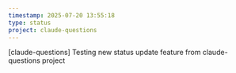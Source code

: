 ```yaml
---
timestamp: 2025-07-20 13:55:18
type: status
project: claude-questions
---
```


[claude-questions] Testing new status update feature from claude-questions project
